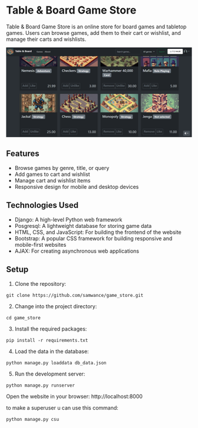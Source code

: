 # Table & Board Game Store

Table & Board Game Store is an online store for board games and tabletop games. Users can browse games, add them to their cart or wishlist, and manage their carts and wishlists.

![img.png](static/default/interface.png)

## Features

- Browse games by genre, title, or query
- Add games to cart and wishlist
- Manage cart and wishlist items
- Responsive design for mobile and desktop devices

## Technologies Used

- Django: A high-level Python web framework
- Posgresql: A lightweight database for storing game data
- HTML, CSS, and JavaScript: For building the frontend of the website
- Bootstrap: A popular CSS framework for building responsive and mobile-first websites
- AJAX: For creating asynchronous web applications

## Setup

1. Clone the repository:

```
git clone https://github.com/samwance/game_store.git
```

2. Change into the project directory:

```
cd game_store
```

3. Install the required packages:

```
pip install -r requirements.txt
```

4. Load the data in the database:
```
python manage.py loaddata db_data.json
```
5. Run the development server:

```
python manage.py runserver
```

Open the website in your browser:
http://localhost:8000

to make a superuser u can use this command:
```
python manage.py csu
```   

